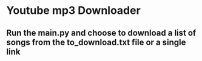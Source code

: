 # Youtube mp3 Downloader
## Run the main.py and choose to download a list of songs from the to_download.txt file or a single link
